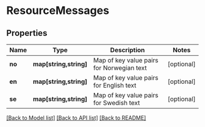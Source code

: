 # ResourceMessages

## Properties
Name | Type | Description | Notes
------------ | ------------- | ------------- | -------------
**no** | **map[string,string]** | Map of key value pairs for Norwegian text | [optional] 
**en** | **map[string,string]** | Map of key value pairs for English text | [optional] 
**se** | **map[string,string]** | Map of key value pairs for Swedish text | [optional] 

[[Back to Model list]](../../README.md#documentation-for-models) [[Back to API list]](../../README.md#documentation-for-api-endpoints) [[Back to README]](../../README.md)

